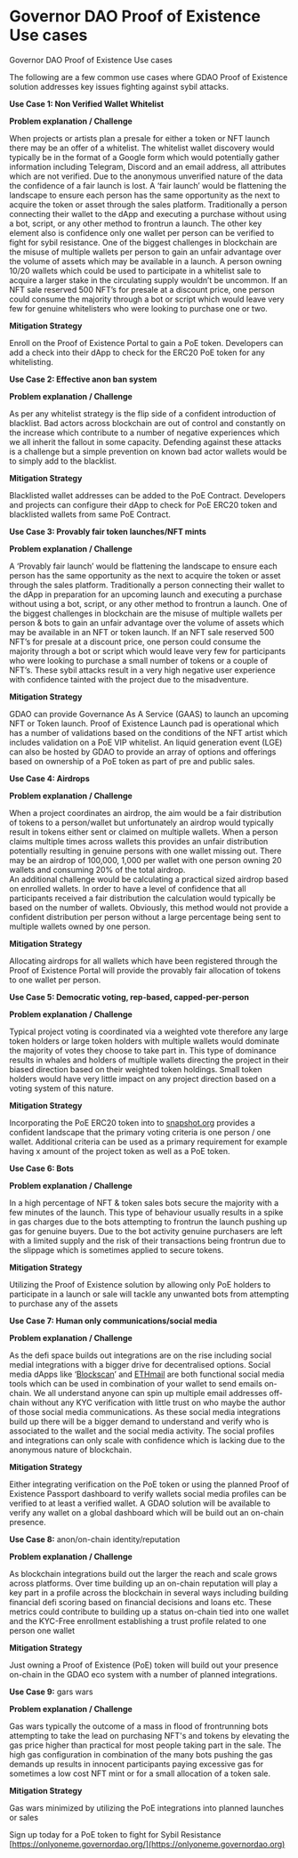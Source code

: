 # Governor DAO Proof of Existence Use cases

Governor DAO Proof of Existence Use cases

The following are a few common use cases where GDAO Proof of Existence solution addresses key issues fighting against sybil attacks.

**Use Case 1: Non Verified Wallet Whitelist**

**Problem explanation / Challenge**

When projects or artists plan a presale for either a token or NFT launch there may be an offer of a whitelist. The whitelist wallet discovery would typically be in the format of a Google form which would potentially gather information including Telegram, Discord and an email address, all attributes which are not verified. Due to the anonymous unverified nature of the data the confidence of a fair launch is lost. A ‘fair launch’ would be flattening the landscape to ensure each person has the same opportunity as the next to acquire the token or asset through the sales platform. Traditionally a person connecting their wallet to the dApp and executing a purchase without using a bot, script, or any other method to frontrun a launch. The other key element also is confidence only one wallet per person can be verified to fight for sybil resistance. One of the biggest challenges in blockchain are the misuse of multiple wallets per person to gain an unfair advantage over the volume of assets which may be available in a launch. A person owning 10/20 wallets which could be used to participate in a whitelist sale to acquire a larger stake in the circulating supply wouldn’t be uncommon. If an NFT sale reserved 500 NFT’s for presale at a discount price, one person could consume the majority through a bot or script which would leave very few for genuine whitelisters who were looking to purchase one or two.

**Mitigation Strategy**

Enroll on the Proof of Existence Portal to gain a PoE token. Developers can add a check into their dApp to check for the ERC20 PoE token for any whitelisting.

**Use Case 2: Effective anon ban system**

**Problem explanation / Challenge**

As per any whitelist strategy is the flip side of a confident introduction of blacklist. Bad actors across blockchain are out of control and constantly on the increase which contribute to a number of negative experiences which we all inherit the fallout in some capacity. Defending against these attacks is a challenge but a simple prevention on known bad actor wallets would be to simply add to the blacklist.

**Mitigation Strategy**

Blacklisted wallet addresses can be added to the PoE Contract. Developers and projects can configure their dApp to check for PoE ERC20 token and blacklisted wallets from same PoE Contract.

**Use Case 3: Provably fair token launches/NFT mints**

**Problem explanation / Challenge**

A ‘Provably fair launch’ would be flattening the landscape to ensure each person has the same opportunity as the next to acquire the token or asset through the sales platform. Traditionally a person connecting their wallet to the dApp in preparation for an upcoming launch and executing a purchase without using a bot, script, or any other method to frontrun a launch. One of the biggest challenges in blockchain are the misuse of multiple wallets per person & bots to gain an unfair advantage over the volume of assets which may be available in an NFT or token launch. If an NFT sale reserved 500 NFT’s for presale at a discount price, one person could consume the majority through a bot or script which would leave very few for participants who were looking to purchase a small number of tokens or a couple of NFT’s. These sybil attacks result in a very high negative user experience with confidence tainted with the project due to the misadventure.

**Mitigation Strategy**

GDAO can provide Governance As A Service (GAAS) to launch an upcoming NFT or Token launch. Proof of Existence Launch pad is operational which has a number of validations based on the conditions of the NFT artist which includes validation on a PoE VIP whitelist. An liquid generation event (LGE) can also be hosted by GDAO to provide an array of options and offerings based on ownership of a PoE token as part of pre and public sales.

**Use Case 4: Airdrops**

**Problem explanation / Challenge**

When a project coordinates an airdrop, the aim would be a fair distribution of tokens to a person/wallet but unfortunately an airdrop would typically result in tokens either sent or claimed on multiple wallets. When a person claims multiple times across wallets this provides an unfair distribution potentially resulting in genuine persons with one wallet missing out. There may be an airdrop of 100,000, 1,000 per wallet with one person owning 20 wallets and consuming 20% of the total airdrop.\
An additional challenge would be calculating a practical sized airdrop based on enrolled wallets. In order to have a level of confidence that all participants received a fair distribution the calculation would typically be based on the number of wallets. Obviously, this method would not provide a confident distribution per person without a large percentage being sent to multiple wallets owned by one person.

**Mitigation Strategy**

Allocating airdrops for all wallets which have been registered through the Proof of Existence Portal will provide the provably fair allocation of tokens to one wallet per person.

**Use Case 5: Democratic voting, rep-based, capped-per-person**

**Problem explanation / Challenge**

Typical project voting is coordinated via a weighted vote therefore any large token holders or large token holders with multiple wallets would dominate the majority of votes they choose to take part in. This type of dominance results in whales and holders of multiple wallets directing the project in their biased direction based on their weighted token holdings. Small token holders would have very little impact on any project direction based on a voting system of this nature.

**Mitigation Strategy**

Incorporating the PoE ERC20 token into to [snapshot.org](http://snapshot.org) provides a confident landscape that the primary voting criteria is one person / one wallet. Additional criteria can be used as a primary requirement for example having x amount of the project token as well as a PoE token.

**Use Case 6: Bots**

**Problem explanation / Challenge**

In a high percentage of NFT & token sales bots secure the majority with a few minutes of the launch. This type of behaviour usually results in a spike in gas charges due to the bots attempting to frontrun the launch pushing up gas for genuine buyers. Due to the bot activity genuine purchasers are left with a limited supply and the risk of their transactions being frontrun due to the slippage which is sometimes applied to secure tokens.

**Mitigation Strategy**

Utilizing the Proof of Existence solution by allowing only PoE holders to participate in a launch or sale will tackle any unwanted bots from attempting to purchase any of the assets

**Use Case 7: Human only communications/social media**

**Problem explanation / Challenge**

As the defi space builds out integrations are on the rise including social medial integrations with a bigger drive for decentralised options. Social media dApps like ‘[Blockscan](https://chat.blockscan.com/start)’ and [ETHmail](https://ethmail.cc) are both functional social media tools which can be used in combination of your wallet to send emails on-chain. We all understand anyone can spin up multiple email addresses off-chain without any KYC verification with little trust on who maybe the author of those social media communications. As these social media integrations build up there will be a bigger demand to understand and verify who is associated to the wallet and the social media activity. The social profiles and integrations can only scale with confidence which is lacking due to the anonymous nature of blockchain.

**Mitigation Strategy**

Either integrating verification on the PoE token or using the planned Proof of Existence Passport dashboard to verify wallets social media profiles can be verified to at least a verified wallet. A GDAO solution will be available to verify any wallet on a global dashboard which will be build out an on-chain presence.

**Use Case 8:** anon/on-chain identity/reputation

**Problem explanation / Challenge**

As blockchain integrations build out the larger the reach and scale grows across platforms. Over time building up an on-chain reputation will play a key part in a profile across the blockchain in several ways including building financial defi scoring based on financial decisions and loans etc. These metrics could contribute to building up a status on-chain tied into one wallet and the KYC-Free enrollment establishing a trust profile related to one person one wallet

**Mitigation Strategy**

Just owning a Proof of Existence (PoE) token will build out your presence on-chain in the GDAO eco system with a number of planned integrations.

**Use Case 9:** gars wars

**Problem explanation / Challenge**

Gas wars typically the outcome of a mass in flood of frontrunning bots attempting to take the lead on purchasing NFT's and tokens by elevating the gas price higher than practical for most people taking part in the sale. The high gas configuration in combination of the many bots pushing the gas demands up results in innocent participants paying excessive gas for sometimes a low cost NFT mint or for a small allocation of a token sale.

**Mitigation Strategy**

Gas wars minimized by utilizing the PoE integrations into planned launches or sales



Sign up today for a PoE token to fight for Sybil Resistance [https://onlyoneme.governordao.org/](https://onlyoneme.governordao.org)
